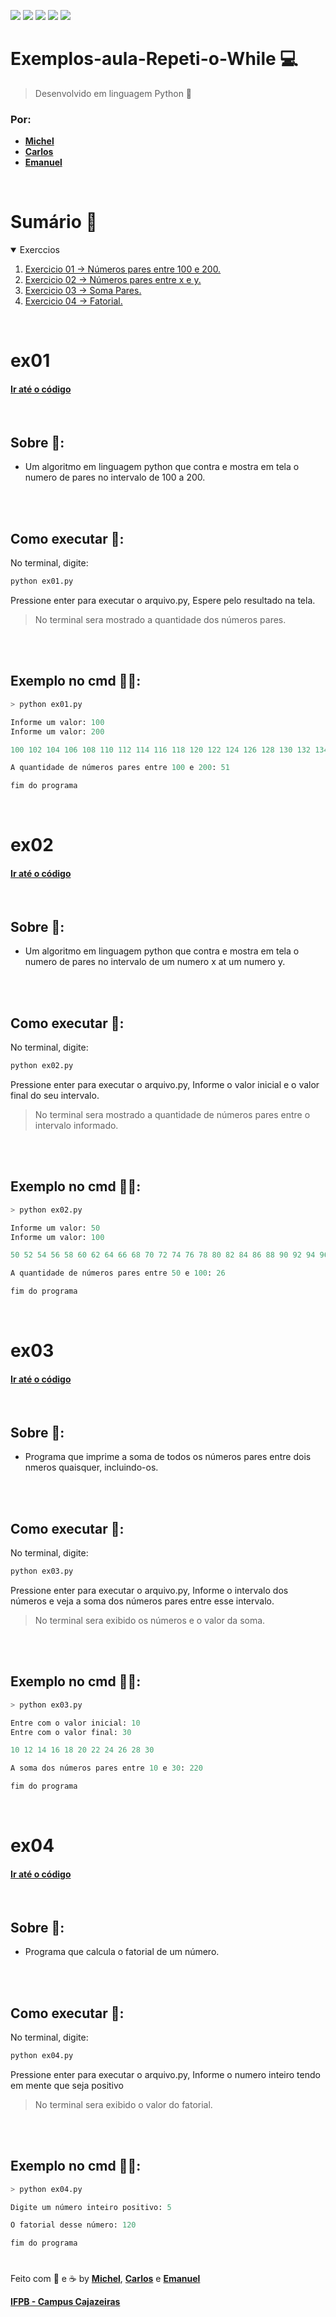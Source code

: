 
<a href="#Sumario"><img src="https://img.shields.io/badge/Exerc%C3%ADcios-4-bluestyle=for-the-badge"/></a>
<img src="https://img.shields.io/github/stars/Atividades-de-Algoritmos/Exemplos-aula-Repeti-o-Whilestyle=for-the-badge"/>
<img src="https://img.shields.io/badge/Lingua-Portugu%C3%AAs--Brasileiro-brightgreenstyle=for-the-badge"/>
<a href="https://github.com/Exemplos-aula-Repeti-o-While/graphs/contributors"><img src="https://img.shields.io/github/contributors/Atividades-de-Algoritmos/Exemplos-aula-Repeti-o-While.svgstyle=for-the-badge"/></a>
<a href="https://github.com/Exemplos-aula-Repeti-o-While/blob/main/LICENSE"><img src="https://img.shields.io/github/license/Atividades-de-Algoritmos/Exemplos-aula-Repeti-o-While.svgstyle=for-the-badge"/></a>

# Exemplos-aula-Repeti-o-While 💻
> Desenvolvido em linguagem Python 🐍
### Por:
- [**Michel**](https://github.com/MichelZero)
- [**Carlos**](https://github.com/SmokeDevL)
- [**Emanuel**](https://github.com/emanuelfranklyn)

<br>

# Sumário 🧮
<details open="open">
<summary>Exerccios</summary>
<ol>
<li>
<a href="#ex01">Exercicio 01 -> Números pares entre 100 e 200.</a>
</li>
<li>
<a href="#ex02">Exercicio 02 -> Números pares entre x e y.</a>
</li>
<li>
<a href="#ex03">Exercicio 03 -> Soma Pares.</a>
</li>
<li>
<a href="#ex04">Exercicio 04 -> Fatorial.</a>
</li>
</ol>
</details>


<br>

# ex01
#### <a href="https://github.com/Atividades-de-Algoritmos/Exemplos-aula-Repeti-o-While/blob/main/ex01.py">Ir até o código</a>

<br>

## Sobre 📒:
- Um algoritmo em linguagem python que contra e mostra em tela o numero de pares no intervalo de 100 a 200.

<br><br>

## Como executar 💽:

No terminal, digite:
```cmd
python ex01.py
```

Pressione enter para executar o arquivo.py, Espere pelo resultado na tela.

> No terminal sera mostrado a quantidade dos números pares.

<br><br>

## Exemplo no cmd 👨‍💻:
```python
> python ex01.py

Informe um valor: 100  
Informe um valor: 200

100 102 104 106 108 110 112 114 116 118 120 122 124 126 128 130 132 134 136 138 140 142 144 146 148 150 152 154 156 158 160 162 164 166 168 170 172 174 176 178 180 182 184 186 188 190 192 194 196 198 200 

A quantidade de números pares entre 100 e 200: 51

fim do programa
```

<br>

# ex02
#### <a href="https://github.com/Atividades-de-Algoritmos/Exemplos-aula-Repeti-o-While/blob/main/ex02.py">Ir até o código</a>

<br>

## Sobre 📒:
- Um algoritmo em linguagem python que contra e mostra em tela o numero de pares no intervalo de um numero x at um numero y.

<br><br>

## Como executar 💽:

No terminal, digite:
```cmd
python ex02.py
```

Pressione enter para executar o arquivo.py, Informe o valor inicial e o valor final do seu intervalo.

> No terminal sera mostrado a quantidade de números pares entre o intervalo informado.

<br><br>

## Exemplo no cmd 👨‍💻:
```python
> python ex02.py

Informe um valor: 50
Informe um valor: 100

50 52 54 56 58 60 62 64 66 68 70 72 74 76 78 80 82 84 86 88 90 92 94 96 98 100

A quantidade de números pares entre 50 e 100: 26

fim do programa
```

<br>

# ex03
#### <a href="https://github.com/Atividades-de-Algoritmos/Exemplos-aula-Repeti-o-While/blob/main/ex03.py">Ir até o código</a>

<br>

## Sobre 📒:
- Programa que imprime a soma de todos os números pares entre dois nmeros quaisquer, incluindo-os.

<br><br>

## Como executar 💽:

No terminal, digite:
```cmd
python ex03.py
```

Pressione enter para executar o arquivo.py, Informe o intervalo dos números e veja a soma dos números pares entre esse intervalo.

> No terminal sera exibido os números e o valor da soma.

<br><br>

## Exemplo no cmd 👨‍💻:
```python
> python ex03.py

Entre com o valor inicial: 10
Entre com o valor final: 30

10 12 14 16 18 20 22 24 26 28 30

A soma dos números pares entre 10 e 30: 220

fim do programa
```

<br>

# ex04
#### <a href="https://github.com/Atividades-de-Algoritmos/Exemplos-aula-Repeti-o-While/blob/main/ex04.py">Ir até o código</a>

<br>

## Sobre 📒:
- Programa que calcula o fatorial de um número.

<br><br>

## Como executar 💽:

No terminal, digite:
```cmd
python ex04.py
```

Pressione enter para executar o arquivo.py, Informe o numero inteiro tendo em mente que seja positivo

> No terminal sera exibido o valor do fatorial.

<br><br>

## Exemplo no cmd 👨‍💻:
```python
> python ex04.py

Digite um número inteiro positivo: 5

O fatorial desse número: 120

fim do programa
```

#

Feito com 💚 e ☕ by [**Michel**](https://github.com/MichelZero), [**Carlos**](https://github.com/SmokeDevL) e [**Emanuel**](https://github.com/emanuelfranklyn)

[**IFPB - Campus Cajazeiras**](https://www.ifpb.edu.br)